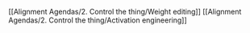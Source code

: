 [[Alignment Agendas/2. Control the thing/Weight editing]]
[[Alignment Agendas/2. Control the thing/Activation engineering]]
